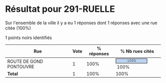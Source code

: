 # Résultat pour 291-RUELLE

Sur l'ensemble de la ville il y a eu 1 réponses dont 1 réponses avec une rue citée (100%)

1 points noirs identifiés

| Rue | Vote | % réponses | % Nb rues cités|
|-----|------|------------|----------------|
| ROUTE DE GOND PONTOUVRE | 1 | 100% | <img src="../../img/bar_100.gif" />&nbsp;100%|
| **Total** | 1 | 100% | 100%|
